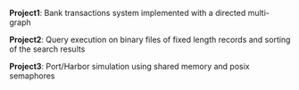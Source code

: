 

**Project1**: Bank transactions system implemented with a directed multi-graph

**Project2**: Query execution on binary files of fixed length records and sorting of the search results

**Project3**: Port/Harbor simulation using shared memory and posix semaphores
